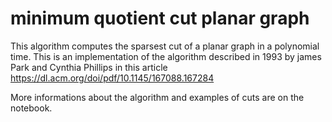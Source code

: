 # minimum quotient cut planar graph
 
This algorithm computes the sparsest cut of a planar graph in a polynomial time. This is an implementation of the algorithm described in 1993 by james Park and Cynthia Phillips in this article  https://dl.acm.org/doi/pdf/10.1145/167088.167284

More informations about the algorithm and examples of cuts are on the notebook.
